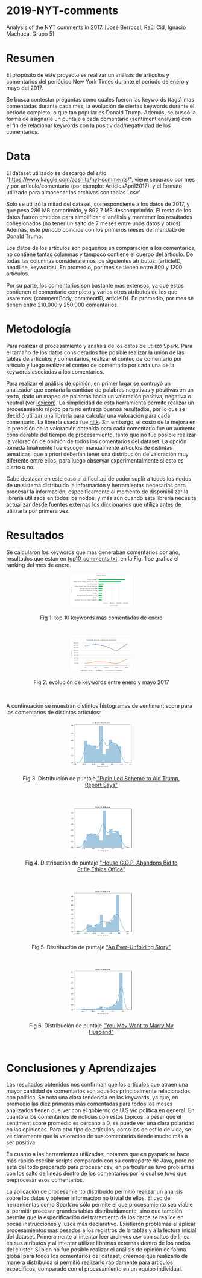 # 2019-NYT-comments
Analysis of the NYT comments in 2017. [José Berrocal, Raúl Cid, Ignacio Machuca. Grupo 5]

# Resumen
El propósito de este proyecto es realizar un análisis de artículos y comentarios del periódico New York Times durante el periodo de enero y mayo del 2017. 

Se busca contestar preguntas como cuáles fueron las keywords (tags) mas comentadas durante cada mes, la evolución de ciertas keywords durante el periodo completo, o que tan popular es Donald Trump. 
Además, se buscó la forma de asignarle un puntaje a cada comentario (sentiment analysis) con el fin de relacionar keywords con la positividad/negatividad de los comentarios.

# Data
El dataset utilizado se descargo del sitio "https://www.kaggle.com/aashita/nyt-comments/", viene separado por mes y por artículo/comentario (por ejemplo: ArticlesApril2017), y el formato utilizado para almacenar los archivos son tablas '.csv'. 


Solo se utilizó la mitad del dataset, correspondiente a los datos de 2017, y que pesa 286 MB comprimido, y 892,7 MB descomprimido. El resto de los datos fueron omitidos para simplificar el análisis y mantener los resultados cohesionados (no tener un salto de 7 meses entre unos datos y otros). Además, este periodo coincide con los primeros meses del mandato de Donald Trump.


Los datos de los artículos son pequeños en comparación a los comentarios, no contiene tantas columnas y tampoco contiene el cuerpo del articulo. De todas las columnas consideraremos los siguientes atributos: (articleID, headline, keywords). En promedio, por mes se tienen entre 800 y 1200 artículos.


Por su parte, los comentarios son bastante más extensos, ya que estos contienen el comentario completo y varios otros atributos de los que usaremos: (commentBody, commentID, articleID). En promedio, por mes se tienen entre 210.000 y 250.000 comentarios.

# Metodología

Para realizar el procesamiento y análisis de los datos de utilizó Spark. Para el tamaño de los datos considerados fue posible realizar la unión de las tablas de artículos y comentarios, realizar el conteo de comentario por artículo y luego realizar el conteo de comentario por cada una de la keywords asociadas a los comentarios.

Para realizar el análisis de opinión, en primer lugar se contruyó un analizador que contaría la cantidad de palabras negativas y positivas en un texto, dado un mapeo de palabras hacia un valoración positiva, negativa o neutral (ver [lexicon](http://mpqa.cs.pitt.edu/lexicons/subj_lexicon/)). La simplicidad de esta herramienta permite realizar un procesamiento rápido pero no entrega buenos resultados, por lo que se decidió utilizar una librería para calcular una valoración para cada comentario. La librería usada fue [nltk](https://www.nltk.org/). Sin embargo, el costo de la mejora en la precisión de la valoración obtenida para cada comentario fue un aumento considerable del tiempo de procesamiento, tanto que no fue posible realizar la valoración de opinión de todos los comentarios del dataset. La opción tomada finalmente fue escoger manualmente artículos de distintas temáticas, que a priori deberían tener una distribución de valoración muy diferente entre ellos, para luego observar experimentalmente si esto es cierto o no.

Cabe destacar en este caso al dificultad de poder suplir a todos los nodos de un sistema distribuido la información y herramientas necesarias para procesar la información, específicamente al momento de disponibilizar la librería utilizada en todos los nodos, y más aún cuando esta librería necesita actualizar desde fuentes externas los diccionarios que utiliza antes de utilizarla por primera vez.

# Resultados
Se calcularon los keywords que más generaban comentarios por año, resultados que estan en <a href= 	"top10_comments.txt">top10_comments.txt</a>, en la Fig. 1 se grafica el ranking del mes de enero.

<div align="center">
<figure>
<img src="graficos/enero.png"
     alt="enero"
     class="center"     
     width="40%"
     height="40%"/>
 

<figcaption><p style="text-align: center;">Fig 1.  top 10 keywords más comentadas de enero</a></p></figcaption>   
</figure>
</div>
 <br />

<div align="center">
 <figure>
<img src="graficos/kw.png"
     alt="keywords evolution"
     class="center"     
     width="40%"
     height="40%"/>
 
<figcaption><p style="text-align: center;">Fig 2.  evolución de keywords entre enero y mayo 2017</a></p></figcaption>   
</figure>
</div>
 <br />

A continuación se muestran distintos histogramas de sentiment score para los comentarios de distintos articulos:

<div align="center">
<figure>
<img src="graficos/putin.png"
     alt="Sentiment Score putin"
     width="40%"
     height="40%"
     class="center"/>
 
<figcaption><p style="text-align: center;">Fig 3. Distribución de puntaje<a href="https://www.nytimes.com/2017/01/06/us/politics/donald-trump-wall-hack-russia.html"> "Putin Led Scheme to Aid Trump, Report Says"</a></p></figcaption>   
</figure>
</div>
<br />
  

<div align="center">
<figure>
<img src="graficos/politics.png"
     alt="Sentiment Score House G.O.P. Abandons Bid to Stifle Ethics Office"
     class="center"     
     width="40%"
     height="40%" />
 
<figcaption><p style="text-align: center;">Fig 4. Distribución de puntaje <a href="https://www.nytimes.com/2017/01/03/us/politics/trump-house-ethics-office.html">"House G.O.P. Abandons Bid to Stifle Ethics Office"</a></p></figcaption> 
</figure>
</div>
<br />


<div align="center">
<figure>
<img src="graficos/travel.png"
     alt="Sentiment Score travel"
     class="center"     
     width="40%"
     height="40%" />
 
<figcaption><p style="text-align: center;">Fig 5. Distribución de puntaje <a href="https://www.nytimes.com/2017/04/01/travel/vancouver-british-columbia-canada-unfolding-story-culture.html">"An Ever-Unfolding Story"  </a></p></figcaption>   
</figure>
</div>
<br />
  

<div align="center">
<figure>
<img src="graficos/husband.png"
     alt="Sentiment Score husband"
     class="center"     
     width="40%"
     height="40%"/>
 
<figcaption><p style="text-align: center;">Fig 6. Distribución de puntaje <a href="https://www.nytimes.com/2017/03/03/style/modern-love-you-may-want-to-marry-my-husband.html">"You May Want to Marry My Husband"  </a></p></figcaption>   
</figure>
</div>
  <br />
  
  
  
# Conclusiones y Aprendizajes


Los resultados obtenidos nos confirman que los artículos que atraen una mayor cantidad de comentarios son aquellos principalmente relacionados con política. Se nota una clara tendencia en las keywords, ya que, en promedio las diez primeras más comentadas para todos los meses analizados tienen que ver con el gobierno de U.S y/o política en general. En cuanto a los comentarios de noticias con estos tópicos, a pesar que el sentiment score promedio es cercano a 0, se puede ver una clara polaridad en las opiniones. Para otro tipo de artículos, como los de estilo de vida, se ve claramente que la valoración de sus comentarios tiende mucho más a ser positiva.

En cuanto a las herramientas utilizadas, notamos que en pyspark se hace más rápido escribir scripts comparado con su contraparte de Java, pero no está del todo preparado para procesar csv, en particular se tuvo problemas con los salto de líneas dentro de los comentarios por lo cual se tuvo que preprocesar esos comentarios.

La aplicación de procesamiento distribuido permitió realizar un análisis sobre los datos y obtener información no trivial de ellos. El uso de herramientas como Spark no sólo permite el que procesamiento sea viable al permitir procesar grandes tablas distribuidamente, sino que también permite que la especificación del tratamiento de los datos se realice en pocas instrucciones y luzca más declarativo. Existieron problemas al aplicar procesamientos más pesados a los registros de la tablas y a la lectura inicial del dataset. Primeramente al intentar leer archivos csv con saltos de línea en sus atributos y al intentar utilizar librerías externas dentro de los nodos del cluster. Si bien no fue posible realizar el análisis de opinión de forma global para todos los ocmentarios del dataset, creemos que realizarlo de manera distribuida sí permitió realizarlo rápidamente para artículos específicos, comparado con el procesamiento en un equipo individual.

